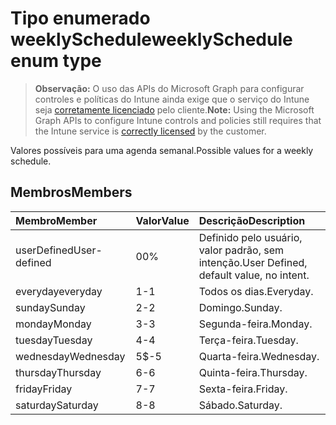 # <a name="weeklyschedule-enum-type"></a><span data-ttu-id="85c86-101">Tipo enumerado weeklySchedule</span><span class="sxs-lookup"><span data-stu-id="85c86-101">weeklySchedule enum type</span></span>

> <span data-ttu-id="85c86-102">**Observação:** O uso das APIs do Microsoft Graph para configurar controles e políticas do Intune ainda exige que o serviço do Intune seja [corretamente licenciado](https://go.microsoft.com/fwlink/?linkid=839381) pelo cliente.</span><span class="sxs-lookup"><span data-stu-id="85c86-102">**Note:** Using the Microsoft Graph APIs to configure Intune controls and policies still requires that the Intune service is [correctly licensed](https://go.microsoft.com/fwlink/?linkid=839381) by the customer.</span></span>

<span data-ttu-id="85c86-103">Valores possíveis para uma agenda semanal.</span><span class="sxs-lookup"><span data-stu-id="85c86-103">Possible values for a weekly schedule.</span></span>
## <a name="members"></a><span data-ttu-id="85c86-104">Membros</span><span class="sxs-lookup"><span data-stu-id="85c86-104">Members</span></span>
|<span data-ttu-id="85c86-105">Membro</span><span class="sxs-lookup"><span data-stu-id="85c86-105">Member</span></span>|<span data-ttu-id="85c86-106">Valor</span><span class="sxs-lookup"><span data-stu-id="85c86-106">Value</span></span>|<span data-ttu-id="85c86-107">Descrição</span><span class="sxs-lookup"><span data-stu-id="85c86-107">Description</span></span>|
|:---|:---|:---|
|<span data-ttu-id="85c86-108">userDefined</span><span class="sxs-lookup"><span data-stu-id="85c86-108">User-defined</span></span>|<span data-ttu-id="85c86-109">0</span><span class="sxs-lookup"><span data-stu-id="85c86-109">0%</span></span>|<span data-ttu-id="85c86-110">Definido pelo usuário, valor padrão, sem intenção.</span><span class="sxs-lookup"><span data-stu-id="85c86-110">User Defined, default value, no intent.</span></span>|
|<span data-ttu-id="85c86-111">everyday</span><span class="sxs-lookup"><span data-stu-id="85c86-111">everyday</span></span>|<span data-ttu-id="85c86-112">1</span><span class="sxs-lookup"><span data-stu-id="85c86-112">-1</span></span>|<span data-ttu-id="85c86-113">Todos os dias.</span><span class="sxs-lookup"><span data-stu-id="85c86-113">Everyday.</span></span>|
|<span data-ttu-id="85c86-114">sunday</span><span class="sxs-lookup"><span data-stu-id="85c86-114">Sunday</span></span>|<span data-ttu-id="85c86-115">2</span><span class="sxs-lookup"><span data-stu-id="85c86-115">-2</span></span>|<span data-ttu-id="85c86-116">Domingo.</span><span class="sxs-lookup"><span data-stu-id="85c86-116">Sunday.</span></span>|
|<span data-ttu-id="85c86-117">monday</span><span class="sxs-lookup"><span data-stu-id="85c86-117">Monday</span></span>|<span data-ttu-id="85c86-118">3</span><span class="sxs-lookup"><span data-stu-id="85c86-118">-3</span></span>|<span data-ttu-id="85c86-119">Segunda-feira.</span><span class="sxs-lookup"><span data-stu-id="85c86-119">Monday.</span></span>|
|<span data-ttu-id="85c86-120">tuesday</span><span class="sxs-lookup"><span data-stu-id="85c86-120">Tuesday</span></span>|<span data-ttu-id="85c86-121">4</span><span class="sxs-lookup"><span data-stu-id="85c86-121">-4</span></span>|<span data-ttu-id="85c86-122">Terça-feira.</span><span class="sxs-lookup"><span data-stu-id="85c86-122">Tuesday.</span></span>|
|<span data-ttu-id="85c86-123">wednesday</span><span class="sxs-lookup"><span data-stu-id="85c86-123">Wednesday</span></span>|<span data-ttu-id="85c86-124">5</span><span class="sxs-lookup"><span data-stu-id="85c86-124">$-5</span></span>|<span data-ttu-id="85c86-125">Quarta-feira.</span><span class="sxs-lookup"><span data-stu-id="85c86-125">Wednesday.</span></span>|
|<span data-ttu-id="85c86-126">thursday</span><span class="sxs-lookup"><span data-stu-id="85c86-126">Thursday</span></span>|<span data-ttu-id="85c86-127">6</span><span class="sxs-lookup"><span data-stu-id="85c86-127">-6</span></span>|<span data-ttu-id="85c86-128">Quinta-feira.</span><span class="sxs-lookup"><span data-stu-id="85c86-128">Thursday.</span></span>|
|<span data-ttu-id="85c86-129">friday</span><span class="sxs-lookup"><span data-stu-id="85c86-129">Friday</span></span>|<span data-ttu-id="85c86-130">7</span><span class="sxs-lookup"><span data-stu-id="85c86-130">-7</span></span>|<span data-ttu-id="85c86-131">Sexta-feira.</span><span class="sxs-lookup"><span data-stu-id="85c86-131">Friday.</span></span>|
|<span data-ttu-id="85c86-132">saturday</span><span class="sxs-lookup"><span data-stu-id="85c86-132">Saturday</span></span>|<span data-ttu-id="85c86-133">8</span><span class="sxs-lookup"><span data-stu-id="85c86-133">-8</span></span>|<span data-ttu-id="85c86-134">Sábado.</span><span class="sxs-lookup"><span data-stu-id="85c86-134">Saturday.</span></span>|








